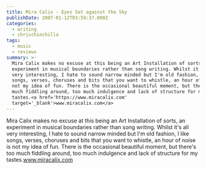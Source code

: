 ```yaml
---
title: Mira Calix - Eyes Set against the Sky
publishDate: 2007-01-12T03:59:37.000Z
categories:
  - writing
  - chrischinchilla
tags:
  - music
  - reviews
summary: >-
  Mira Calix makes no excuse at this being an Art Installation of sorts, an
  experiment in musical boundaries rather than song writing. Whilst it's all
  very interesting, I hate to sound narrow minded but I'm old fashion, I like
  songs, verses, choruses and bits that you want to whistle, an hour of noise is
  not my idea of fun. There is the occasional beautiful moment, but there's too
  much fiddling around, too much indulgence and lack of structure for my
  tastes.<a href='https://www.miracalix.com'
  target='_blank'>www.miracalix.com</a>
---
```


Mira Calix makes no excuse at this being an Art Installation of sorts, an experiment in musical boundaries rather than song writing. Whilst it's all very interesting, I hate to sound narrow minded but I'm old fashion, I like songs, verses, choruses and bits that you want to whistle, an hour of noise is not my idea of fun. There is the occasional beautiful moment, but there's too much fiddling around, too much indulgence and lack of structure for my tastes.<a href='https://www.miracalix.com' target='_blank'>www.miracalix.com</a>
